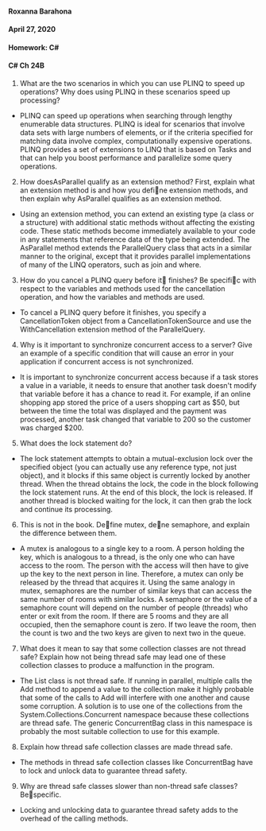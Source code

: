 #### Roxanna Barahona
#### April 27, 2020
#### Homework: C#
#### C# Ch 24B


1. What are the two scenarios in which you can use PLINQ to speed up operations? Why does using PLINQ in these scenarios speed up processing?
- PLINQ can speed up operations when searching through lengthy enumerable data structures. PLINQ is ideal for scenarios that involve data sets with large numbers of elements, or if the criteria specified for matching data involve complex, computationally expensive operations. PLINQ provides a set of extensions to LINQ that is based on Tasks and that can help you boost performance and parallelize some query operations.

2. How doesAsParallel qualify as an extension method? First, explain what an extension method is and
how you define extension methods, and then explain why AsParallel qualifies as an extension method.
- Using an extension method, you can extend an existing type (a class or a structure) with additional static methods without affecting the existing code. These static methods become immediately available to your code in any statements that reference data of the type being extended. The AsParallel method extends the ParallelQuery class that acts in a similar manner to the original, except that it provides parallel implementations of many of the LINQ operators, such as join and where.

3. How do you cancel a PLINQ query before it finishes? Be specific with respect to the variables and methods used for the cancellation operation, and how the variables and methods are used.
- To cancel a PLINQ query before it finishes, you specify a CancellationToken object from a CancellationTokenSource and use the WithCancellation extension method of the ParallelQuery.

4. Why is it important to synchronize concurrent access to a server? Give an example of a specific
condition that will cause an error in your application if concurrent access is not synchronized.
- It is important to synchronize concurrent access because if a task stores a value in a variable, it needs to ensure that another task doesn't modify that variable before it has a chance to read it. For example, if an online shopping app stored the price of a users shopping cart as $50, but between the time the total was displayed and the payment was processed, another task changed that variable to 200 so the customer was charged $200.

5. What does the lock statement do?
- The lock statement attempts to obtain a mutual-exclusion lock over the specified object (you can actually use any reference type, not just object), and it blocks if this same object is currently locked by another thread. When the thread obtains the lock, the code in the block following the lock statement runs. At the end of this block, the lock is released. If another thread is blocked waiting for the lock, it can then grab the lock and continue its processing.

6. This is not in the book. Define mutex, dene semaphore, and explain the difference between them.
- A mutex is analogous to a single key to a room. A person holding the key, which is analogous to a thread, is the only one who can have access to the room. The person with the access will then have to give up the key to the next person in line. Therefore, a mutex can only be released by the thread that acquires it. Using the same analogy in mutex, semaphores are the number of similar keys that can access the same number of rooms with similar locks. A semaphore or the value of a semaphore count will depend on the number of people (threads) who enter or exit from the room. If there are 5 rooms and they are all occupied, then the semaphore count is zero. If two leave the room, then the count is two and the two keys are given to next two in the queue.

7. What does it mean to say that some collection classes are not thread safe? Explain how not being
thread safe may lead one of these collection classes to produce a malfunction in the program.
- The List class is not thread safe. If running in parallel, multiple calls the Add method to append a value to the collection make it highly probable that some of the calls to Add will interfere with one another and cause some corruption. A solution is to use one of the collections from the System.Collections.Concurrent namespace because these collections are thread safe. The generic ConcurrentBag class in this namespace is probably the most suitable collection to use for this example.

8. Explain how thread safe collection classes are made thread safe.
- The methods in thread safe collection classes like ConcurrentBag have to lock and unlock data to guarantee thread safety.

9. Why are thread safe classes slower than non-thread safe classes? Bespecific.
- Locking and unlocking data to guarantee thread safety adds to the overhead of the calling methods.
